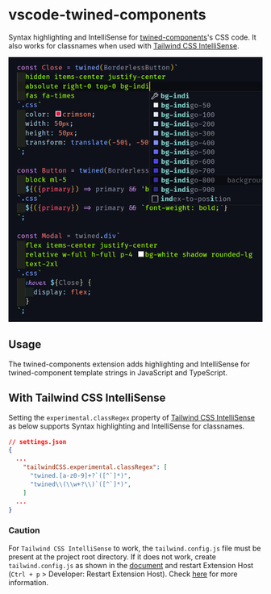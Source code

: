 # vscode-twined-components

Syntax highlighting and IntelliSense for [twined-components](https://github.com/lowfront/twined-components)'s CSS code. It also works for classnames when used with [Tailwind CSS IntelliSense](https://marketplace.visualstudio.com/items?itemName=bradlc.vscode-tailwindcss).

![Syntax highlighting in action](https://raw.githubusercontent.com/lowfront/vscode-twined-components/master/demo.png)

## Usage

The twined-components extension adds highlighting and IntelliSense for twined-component template strings in JavaScript and TypeScript.

## With Tailwind CSS IntelliSense
Setting the `experimental.classRegex` property of [Tailwind CSS IntelliSense](https://marketplace.visualstudio.com/items?itemName=bradlc.vscode-tailwindcss) as below supports Syntax highlighting and IntelliSense for classnames.

```json
// settings.json
{
  ...
    "tailwindCSS.experimental.classRegex": [
      "twined.[a-z0-9]+?`([^`]*)",
      "twined\\(\\w+?\\)`([^`]*)",
    ]
  ...
}
```

### Caution
For `Tailwind CSS IntelliSense` to work, the `tailwind.config.js` file must be present at the project root directory. If it does not work, create `tailwind.config.js` as shown in the [document](https://tailwindcss.com/docs/configuration) and restart Extension Host (`Ctrl + p` > Developer: Restart Extension Host). Check [here](https://github.com/tailwindlabs/tailwindcss-intellisense#troubleshooting) for more information.